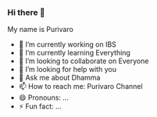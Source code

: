 ### Hi there 👋

My name is Purivaro

- 🔭 I’m currently working on IBS
- 🌱 I’m currently learning Everything
- 👯 I’m looking to collaborate on Everyone
- 🤔 I’m looking for help with you
- 💬 Ask me about Dhamma
- 📫 How to reach me: Purivaro Channel
- 😄 Pronouns: ...
- ⚡ Fun fact: ...
